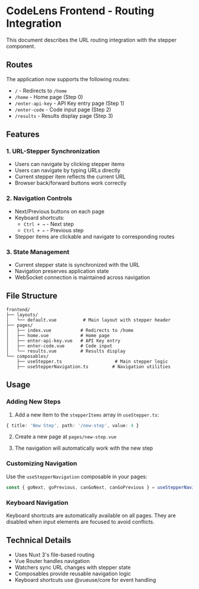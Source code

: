 # CodeLens Frontend - Routing Integration

This document describes the URL routing integration with the stepper component.

## Routes

The application now supports the following routes:

- `/` - Redirects to `/home`
- `/home` - Home page (Step 0)
- `/enter-api-key` - API Key entry page (Step 1)
- `/enter-code` - Code input page (Step 2)
- `/results` - Results display page (Step 3)

## Features

### 1. URL-Stepper Synchronization
- Users can navigate by clicking stepper items
- Users can navigate by typing URLs directly
- Current stepper item reflects the current URL
- Browser back/forward buttons work correctly

### 2. Navigation Controls
- Next/Previous buttons on each page
- Keyboard shortcuts:
  - `Ctrl + →` - Next step
  - `Ctrl + ←` - Previous step
- Stepper items are clickable and navigate to corresponding routes

### 3. State Management
- Current stepper state is synchronized with the URL
- Navigation preserves application state
- WebSocket connection is maintained across navigation

## File Structure

```
frontend/
├── layouts/
│   └── default.vue          # Main layout with stepper header
├── pages/
│   ├── index.vue           # Redirects to /home
│   ├── home.vue            # Home page
│   ├── enter-api-key.vue   # API Key entry
│   ├── enter-code.vue      # Code input
│   └── results.vue         # Results display
└── composables/
    ├── useStepper.ts                    # Main stepper logic
    ├── useStepperNavigation.ts         # Navigation utilities
```

## Usage

### Adding New Steps

1. Add a new item to the `stepperItems` array in `useStepper.ts`:
```typescript
{ title: 'New Step', path: '/new-step', value: 4 }
```

2. Create a new page at `pages/new-step.vue`

3. The navigation will automatically work with the new step

### Customizing Navigation

Use the `useStepperNavigation` composable in your pages:

```typescript
const { goNext, goPrevious, canGoNext, canGoPrevious } = useStepperNavigation()
```

### Keyboard Navigation

Keyboard shortcuts are automatically available on all pages. They are disabled when input elements are focused to avoid conflicts.

## Technical Details

- Uses Nuxt 3's file-based routing
- Vue Router handles navigation
- Watchers sync URL changes with stepper state
- Composables provide reusable navigation logic
- Keyboard shortcuts use @vueuse/core for event handling
